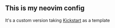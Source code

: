 ## This is my neovim config

It's a custom version taking [Kickstart](https://github.com/nvim-lua/kickstart.nvim) as a template
